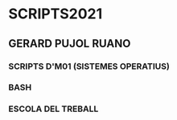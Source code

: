 # SCRIPTS2021
## GERARD PUJOL RUANO
### SCRIPTS D'M01 (SISTEMES OPERATIUS)
### BASH
### ESCOLA DEL TREBALL
